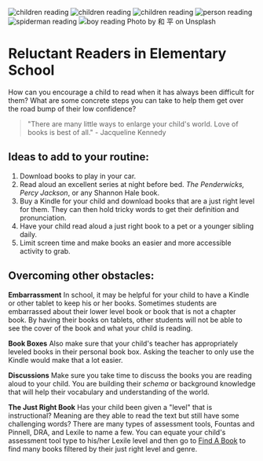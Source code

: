 ![children reading](https://images.app.goo.gl/fmotfyf7qiRtzdL88)
![children reading](https://images.app.goo.gl/xBKQqGbr2Lgpy25Z6)
![children reading](https://images.app.goo.gl/xnX9ARqPHaZP3mTp9)
![person reading](https://images.app.goo.gl/S8inzekjBcHdSJoQA)
![spiderman reading](https://api.unsplash.com/files/?query=reading)
![boy reading Photo by 和 平 on Unsplash](https://unsplash.com/photos/EZ4dXMnhqkk/download?force=true)

# Reluctant Readers in Elementary School

How can you encourage a child to read when it has always been difficult for them?  What are some concrete steps you can take to help them get over the road bump of their low confidence? 

> "There are many little ways to enlarge your child's world.  Love of books is best of all." - Jacqueline Kennedy

## Ideas to add to your routine:

1. Download books to play in your car.  
2. Read aloud an excellent series at night before bed.  *The Penderwicks, Percy Jackson*, or any Shannon Hale book.  
3. Buy a Kindle for your child and download books that are a just right level for them.  They can then hold tricky words to get their definition and pronunciation.  
4. Have your child read aloud a just right book to a pet or a younger sibling daily.  
5. Limit screen time and make books an easier and more accessible activity to grab.  

## Overcoming other obstacles:

**Embarrassment** In school, it may be helpful for your child to have a Kindle or other tablet to keep his or her books.  Sometimes students are embarrassed about their lower level book or book that is not a chapter book.  By having their books on tablets, other students will not be able to see the cover of the book and what your child is reading. 

**Book Boxes** Also make sure that your child's teacher has appropriately leveled books in their personal book box.  Asking the teacher to only use the Kindle would make that a lot easier.  

**Discussions**  Make sure you take time to discuss the books you are reading aloud to your child.  You are building their *schema* or background knowledge that will help their vocabulary and understanding of the world.  

**The Just Right Book** Has your child been given a "level" that is instructional?  Meaning are they able to read the text but still have some challenging words?  There are many types of assessment tools, Fountas and Pinnell, DRA, and Lexile to name a few.  You can equate your child's assessment tool type to his/her Lexile level and then go to [Find A Book](https://hub.lexile.com/find-a-book/search) to find many books filtered by their just right level and genre.

